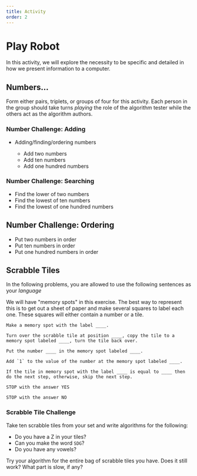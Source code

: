 ```yaml
---
title: Activity
order: 2
---
```


# Play Robot

In this activity, we will explore the necessity to be specific and detailed in
how we present information to a computer.

## Numbers...

Form either pairs, triplets, or groups of four for this activity. Each person in
the group should take turns _playing_ the role of the algorithm tester while the
others act as the algorithm authors.

### Number Challenge: Adding

- Adding/finding/ordering numbers

  - Add two numbers
  - Add ten numbers
  - Add one hundred numbers

### Number Challenge: Searching

- Find the lower of two numbers
- Find the lowest of ten numbers
- Find the lowest of one hundred numbers

## Number Challenge: Ordering

- Put two numbers in order
- Put ten numbers in order
- Put one hundred numbers in order

## Scrabble Tiles

In the following problems, you are allowed to use the following sentences as
your _language_

We will have "memory spots" in this exercise. The best way to represent this is
to get out a sheet of paper and make several squares to label each one. These
squares will either contain a number or a tile.

```
Make a memory spot with the label ____.

Turn over the scrabble tile at position ____, copy the tile to a memory spot labeled ____, turn the tile back over.

Put the number ____ in the memory spot labeled ____.

Add `1` to the value of the number at the memory spot labeled ____.

If the tile in memory spot with the label ____ is equal to ____ then do the next step, otherwise, skip the next step.

STOP with the answer YES

STOP with the answer NO
```

### Scrabble Tile Challenge

Take ten scrabble tiles from your set and write algorithms for the following:

- Do you have a Z in your tiles?
- Can you make the word `SDG`?
- Do you have any vowels?

Try your algorithm for the entire bag of scrabble tiles you have. Does it still
work? What part is slow, if any?

